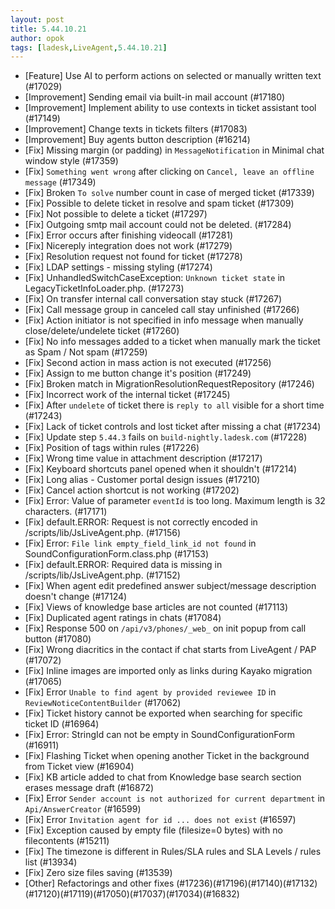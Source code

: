 ```yaml
---
layout: post
title: 5.44.10.21
author: opok
tags: [ladesk,LiveAgent,5.44.10.21]
---
```

- [Feature] Use AI to perform actions on selected or manually written text (#17029)
- [Improvement] Sending email via built-in mail account (#17180)
- [Improvement] Implement ability to use contexts in ticket assistant tool (#17149)
- [Improvement] Change texts in tickets filters (#17083)
- [Improvement] Buy agents button description (#16214)
- [Fix] Missing margin (or padding) in `MessageNotification` in Minimal chat window style (#17359)
- [Fix] `Something went wrong` after clicking on `Cancel, leave an offline message` (#17349)
- [Fix] Broken `To solve` number count in case of merged ticket (#17339)
- [Fix] Possible to delete ticket in resolve and spam ticket (#17309)
- [Fix] Not possible to delete a ticket (#17297)
- [Fix] Outgoing smtp mail account could not be deleted. (#17284)
- [Fix] Error occurs after finishing videocall (#17281)
- [Fix] Nicereply integration does not work (#17279)
- [Fix] Resolution request not found for ticket (#17278)
- [Fix] LDAP settings - missing styling (#17274)
- [Fix] UnhandledSwitchCaseException: `Unknown ticket state` in LegacyTicketInfoLoader.php. (#17273)
- [Fix] On transfer internal call conversation stay stuck (#17267)
- [Fix] Call message group in canceled call stay unfinished (#17266)
- [Fix] Action initiator is not specified in info message when manually close/delete/undelete ticket (#17260)
- [Fix] No info messages added to a ticket when manually mark the ticket as Spam / Not spam (#17259)
- [Fix] Second action in mass action is not executed (#17256)
- [Fix] Assign to me button change it's position (#17249)
- [Fix] Broken match in MigrationResolutionRequestRepository (#17246)
- [Fix] Incorrect work of the internal ticket (#17245)
- [Fix] After `undelete` of ticket there is `reply to all` visible for a short time (#17243)
- [Fix] Lack of ticket controls and lost ticket after missing a chat (#17234)
- [Fix] Update step `5.44.3` fails on `build-nightly.ladesk.com` (#17228)
- [Fix] Position of tags within rules (#17226)
- [Fix] Wrong time value in attachment description (#17217)
- [Fix] Keyboard shortcuts panel opened when it shouldn't (#17214)
- [Fix] Long alias - Customer portal design issues (#17210)
- [Fix] Cancel action shortcut is not working (#17202)
- [Fix] Error: Value of parameter `eventId` is too long. Maximum length is 32 characters. (#17171)
- [Fix] default.ERROR: Request is not correctly encoded in /scripts/lib/JsLiveAgent.php. (#17156)
- [Fix] Error: `File link empty_field_link_id not found` in SoundConfigurationForm.class.php (#17153)
- [Fix] default.ERROR: Required data is missing in /scripts/lib/JsLiveAgent.php. (#17152)
- [Fix] When agent edit predefined answer subject/message description doesn't change (#17124)
- [Fix] Views of knowledge base articles are not counted (#17113)
- [Fix] Duplicated agent ratings in chats (#17084)
- [Fix] Response 500 on `/api/v3/phones/_web_` on init popup from call button (#17080)
- [Fix] Wrong diacritics in the contact if chat starts from LiveAgent / PAP (#17072)
- [Fix] Inline images are imported only as links during Kayako migration (#17065)
- [Fix] Error `Unable to find agent by provided reviewee ID` in `ReviewNoticeContentBuilder` (#17062)
- [Fix] Ticket history cannot be exported when searching for specific ticket ID (#16964)
- [Fix] Error: StringId can not be empty in SoundConfigurationForm (#16911)
- [Fix] Flashing Ticket when opening another Ticket in the background from Ticket view (#16904)
- [Fix] KB article added to chat from Knowledge base search section erases message draft (#16872)
- [Fix] Error `Sender account is not authorized for current department` in `Api/AnswerCreator` (#16599)
- [Fix] Error `Invitation agent for id ... does not exist` (#16597)
- [Fix] Exception caused by empty file (filesize=0 bytes) with no filecontents (#15211)
- [Fix] The timezone is different in Rules/SLA rules and SLA Levels / rules list (#13934)
- [Fix] Zero size files saving (#13539)
- [Other] Refactorings and other fixes (#17236)(#17196)(#17140)(#17132)(#17120)(#17119)(#17050)(#17037)(#17034)(#16832)
